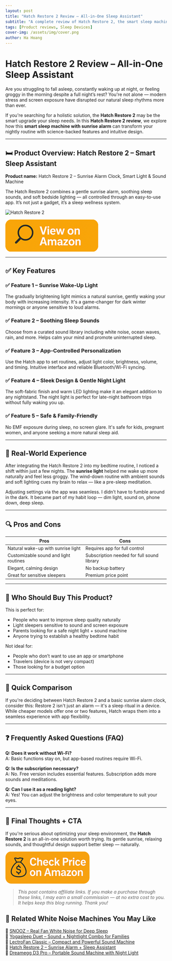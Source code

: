 ```yaml
---
layout: post
title: "Hatch Restore 2 Review – All-in-One Sleep Assistant"
subtitle: "A complete review of Hatch Restore 2, the smart sleep machine with sunrise alarm that’s redefining bedtime routines."
tags: [Product reviews, Sleep Devices]
cover-img: /assets/img/cover.png
author: Ha Hoang
---
```


# Hatch Restore 2 Review – All-in-One Sleep Assistant

Are you struggling to fall asleep, constantly waking up at night, or feeling groggy in the morning despite a full night’s rest? You're not alone — modern stress and screen exposure have disrupted our natural sleep rhythms more than ever.

If you're searching for a holistic solution, the **Hatch Restore 2** may be the smart upgrade your sleep needs. In this **Hatch Restore 2 review**, we explore how this **smart sleep machine with sunrise alarm** can transform your nightly routine with science-backed features and intuitive design.

---

## 🛏️ Product Overview: Hatch Restore 2 – Smart Sleep Assistant

**Product name:** Hatch Restore 2 – Sunrise Alarm Clock, Smart Light & Sound Machine

The Hatch Restore 2 combines a gentle sunrise alarm, soothing sleep sounds, and soft bedside lighting — all controlled through an easy-to-use app. It’s not just a gadget, it’s a sleep wellness system.

![Hatch Restore 2](https://m.media-amazon.com/images/I/819o21WSPiL._AC_SL1500_.jpg)

[![View on Amazon](/assets/img/view.png)](https://amzn.to/3YDKuhx)

---

## ✅ Key Features

### ✅ Feature 1 – Sunrise Wake-Up Light  
The gradually brightening light mimics a natural sunrise, gently waking your body with increasing intensity. It's a game-changer for dark winter mornings or anyone sensitive to loud alarms.

### ✅ Feature 2 – Soothing Sleep Sounds  
Choose from a curated sound library including white noise, ocean waves, rain, and more. Helps calm your mind and promote uninterrupted sleep.

### ✅ Feature 3 – App-Controlled Personalization  
Use the Hatch app to set routines, adjust light color, brightness, volume, and timing. Intuitive interface and reliable Bluetooth/Wi-Fi syncing.

### ✅ Feature 4 – Sleek Design & Gentle Night Light  
The soft-fabric finish and warm LED lighting make it an elegant addition to any nightstand. The night light is perfect for late-night bathroom trips without fully waking you up.

### ✅ Feature 5 – Safe & Family-Friendly  
No EMF exposure during sleep, no screen glare. It's safe for kids, pregnant women, and anyone seeking a more natural sleep aid.

---

## 💬 Real-World Experience

After integrating the Hatch Restore 2 into my bedtime routine, I noticed a shift within just a few nights. The **sunrise light** helped me wake up more naturally and feel less groggy. The wind-down routine with ambient sounds and soft lighting cues my brain to relax — like a pre-sleep meditation.

Adjusting settings via the app was seamless. I didn’t have to fumble around in the dark. It became part of my habit loop — dim light, sound on, phone down, deep sleep.

---

## 🔍 Pros and Cons

| Pros | Cons |
|------|------|
| Natural wake-up with sunrise light | Requires app for full control |
| Customizable sound and light routines | Subscription needed for full sound library |
| Elegant, calming design | No backup battery |
| Great for sensitive sleepers | Premium price point |

---

## 👥 Who Should Buy This Product?

This is perfect for:

- People who want to improve sleep quality naturally  
- Light sleepers sensitive to sound and screen exposure  
- Parents looking for a safe night light + sound machine  
- Anyone trying to establish a healthy bedtime habit

Not ideal for:

- People who don’t want to use an app or smartphone  
- Travelers (device is not very compact)  
- Those looking for a budget option

---

## 🔄 Quick Comparison

If you're deciding between Hatch Restore 2 and a basic sunrise alarm clock, consider this: Restore 2 isn't just an alarm — it's a sleep ritual in a device. While cheaper models offer one or two features, Hatch wraps them into a seamless experience with app flexibility.

---

## ❓ Frequently Asked Questions (FAQ)

**Q: Does it work without Wi-Fi?**  
A: Basic functions stay on, but app-based routines require Wi-Fi.

**Q: Is the subscription necessary?**  
A: No. Free version includes essential features. Subscription adds more sounds and meditations.

**Q: Can I use it as a reading light?**  
A: Yes! You can adjust the brightness and color temperature to suit your eyes.

---

## 🎯 Final Thoughts + CTA

If you're serious about optimizing your sleep environment, the **Hatch Restore 2** is an all-in-one solution worth trying. Its gentle sunrise, relaxing sounds, and thoughtful design support better sleep — naturally.

[![Check Price on Amazon](/assets/img/checkprice.png)](https://amzn.to/3YDKuhx)

> *This post contains affiliate links. If you make a purchase through these links, I may earn a small commission — at no extra cost to you. It helps keep this blog running. Thank you!*


## 🧾 Related White Noise Machines You May Like

<ul style="list-style: none; padding-left: 0;">
  <li>🔗 <a href="/2025-05-13-snooz-review/">SNOOZ – Real Fan White Noise for Deep Sleep</a></li>
  <li>🔗 <a href="/2025-05-13-yogasleep-duet-review/">Yogasleep Duet – Sound + Nightlight Combo for Families</a></li>
  <li>🔗 <a href="/2025-05-14-lectrofan-classic-review/">LectroFan Classic – Compact and Powerful Sound Machine</a></li>
  <li>🔗 <a href="/2025-05-13-hatch-restore-2-review/">Hatch Restore 2 – Sunrise Alarm + Sleep Assistant</a></li>
  <li>🔗 <a href="/2025-05-14-dreamegg-d3-pro-review/">Dreamegg D3 Pro – Portable Sound Machine with Night Light</a></li>
</ul>
